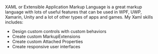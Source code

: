  XAML or Extensible Application Markup Language is a great markup language with lots of useful features that can be used in WPF, UWP, Xamarin, Unity and a lot of other types of apps and games.
My Xaml skills includes:

- Design custom controls with custom behaviors
- Create custom MarkupExtensions
- Create custom Attached Properties
- Create responsive user interfaces